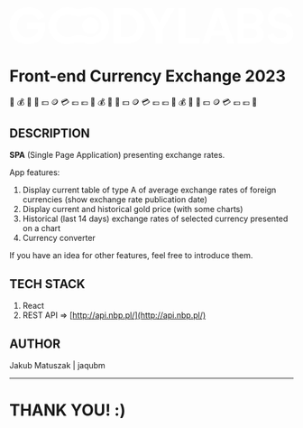<svg xmlns="http://www.w3.org/2000/svg" viewBox="0 0 454.81 59.31" ><path d="M407.33,297.77c0,16.85-12.35,28.49-28.73,28.49H357.8V269.05h20.8C394.75,269.05,407.33,280.93,407.33,297.77Zm-12.27,0c0-10.55-6.52-17.85-16.61-17.85h-9.08v35.63h9.08C388.7,315.55,395.06,308.33,395.06,297.77Z" fill="#ffffff" transform="translate(-190.78 -267.95)"></path><path d="M417.92,269.05l12.49,23.45,12.5-23.45h12.58l-19.41,34.78v22.43H424.44V303.83l-19.56-34.78Z" fill="#ffffff" transform="translate(-190.78 -267.95)"></path><path d="M247.54,292.81c2.47,22.46-8.53,34.3-28.59,34.3h0c-17.12,0-28.17-12.42-28.17-29.27,0-17.31,11.63-29.81,29.89-29.81,13.27,0,23.18,6.52,26.62,15.84l-11,4.27c-2.62-6.6-8.85-9.24-15.48-9.24-11.06,0-17.7,7.69-17.7,19.17,0,12,7.21,18.25,17.12,18.25,6.47,0,14.42-2.49,15.89-11.65V303H219.28V292.81h28.26" fill="#ffffff" transform="translate(-190.78 -267.95)"></path><path d="M320.86,268c-8.5,0-11.82,3-18.95,3-6.86,0-10.32-3-18.73-3-16.36,0-29.6,15.66-29.6,29.6a29.6,29.6,0,0,0,29.6,29.6c8.36,0,11.87-3,18.92-3s10.35,3,18.76,3a29.6,29.6,0,0,0,0-59.2Zm-.5,47.58c-7,0-11.24-3-18.38-3s-9.51,3-18.36,3a18,18,0,1,1,0-36c7.85,0,11.26,3,18.38,3s11.17-3,18.36-3a18,18,0,1,1,0,36Z" fill="#ffffff" transform="translate(-190.78 -267.95)"></path><path d="M495.08,316.64v9.6H461.52V269h10.77v47.6Z" fill="#ffffff" transform="translate(-190.78 -267.95)"></path><path d="M535.49,313.29H514.81l-4.52,12.95H499.21l20.6-57.2h10.77l20.6,57.2H539.86Zm-3.12-8.9-7.18-20.91-7.25,20.91Z" fill="#ffffff" transform="translate(-190.78 -267.95)"></path><path d="M598.06,311.26c0,9.6-7.41,15-18.49,15H556V269.12h23.49c11.24,0,18,6.32,18,15.53,0,6.71-3.51,11-7.8,13.11A14.32,14.32,0,0,1,598.06,311.26Zm-31.95-32.89v15.54H578c5.76,0,8.4-3.73,8.4-7.69s-2.64-7.85-8.4-7.85Zm21,31.24c0-4.74-3.5-7.77-8.4-7.77H566.11v15.39H578.7C583.83,317.23,587.1,314.2,587.1,309.61Z" fill="#ffffff" transform="translate(-190.78 -267.95)"></path><path d="M624.52,268c10.84,0,18,5.77,19.59,14.28L634,284.88c-.94-4.84-4.84-7.1-9.84-7.1-5.61,0-8.89,2.89-8.89,7,0,3.52,2.42,5.62,6.4,6.64l9.21,2.34c10.45,2.65,14.67,8.66,14.67,16.15,0,10.31-8,17.33-20.68,17.33-11.55,0-19.75-5.85-21.23-14.91l10.07-2.65c.7,5,5.3,7.65,11.47,7.65s9.68-2.58,9.68-6.79c0-3.36-2-5.62-6.25-6.71l-9.28-2.19c-10.46-2.57-14.68-9-14.68-16.47C604.69,275,612.5,268,624.52,268Z" fill="#ffffff" transform="translate(-190.78 -267.95)"></path><circle cx="129.74" cy="29.65" r="13.21" fill="#ffffff"></circle></svg>

# Front-end Currency Exchange 2023
💱 💰 💸 🤑 💵 🪙 💳 💷 💶 💱 💰 💸 🤑 💵 🪙 💳 💷 💶 💱 💰 💸 🤑 💵 🪙 💳 💷 💶 💱

## DESCRIPTION
**SPA** (Single Page Application) presenting exchange rates.

App features:
1. Display current table of type A of average exchange rates of foreign currencies (show exchange rate publication date)
2. Display current and historical gold price (with some charts)
3. Historical (last 14 days) exchange rates of selected currency presented on a chart
4. Currency converter

If you have an idea for other features, feel free to introduce them.

## TECH STACK
1. React
2. REST API => [http://api.nbp.pl/](http://api.nbp.pl/)

## AUTHOR

Jakub Matuszak | jaqubm

---
# THANK YOU! :)